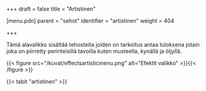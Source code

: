 +++
draft = false
title = "Artistinen"

[menu.pdn]
    parent = "sehot"
    identifier = "artistinen"
    weight = 404

+++

Tämä alavalikko sisältää tehosteita joiden on tarkoitus antaa tuloksena jotain joka on piirretty perinteisillä tavoilla kuten musteella, kynällä ja öljyllä.

{{< figure src="/kuvat/effectsartisticmenu.png" alt="Efektit valikko" >}}{{< /figure >}}

{{< tabit "artistinen" >}}
